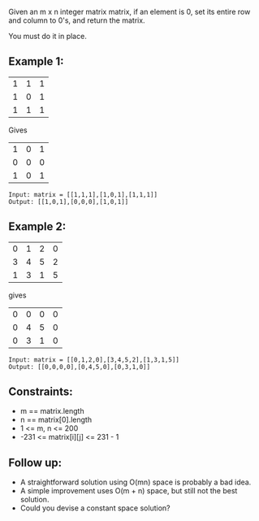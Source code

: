 
Given an m x n integer matrix matrix, if an element is 0, set its entire row and column to 0's, and return the matrix.

You must do it in place.


## Example 1:

| | | |
|-|-|-|
|1|1|1|
|1|0|1|
|1|1|1|

Gives

| | | |
|-|-|-|
|1|0|1|
|0|0|0|
|1|0|1|


```
Input: matrix = [[1,1,1],[1,0,1],[1,1,1]]
Output: [[1,0,1],[0,0,0],[1,0,1]]
```

## Example 2:

| | | | |
|-|-|-|-|
|0|1|2|0|
|3|4|5|2|
|1|3|1|5|

gives

| | | | |
|-|-|-|-|
|0|0|0|0|
|0|4|5|0|
|0|3|1|0|

```
Input: matrix = [[0,1,2,0],[3,4,5,2],[1,3,1,5]]
Output: [[0,0,0,0],[0,4,5,0],[0,3,1,0]]
```

## Constraints:

- m == matrix.length
- n == matrix[0].length
- 1 <= m, n <= 200
- -231 <= matrix[i][j] <= 231 - 1

## Follow up:

- A straightforward solution using O(mn) space is probably a bad idea.
- A simple improvement uses O(m + n) space, but still not the best solution.
- Could you devise a constant space solution?